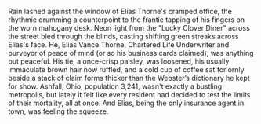 Rain lashed against the window of Elias Thorne's cramped office, the rhythmic drumming a counterpoint to the frantic tapping of his fingers on the worn mahogany desk.  Neon light from the "Lucky Clover Diner" across the street bled through the blinds, casting shifting green streaks across Elias's face. He, Elias Vance Thorne, Chartered Life Underwriter and purveyor of peace of mind (or so his business cards claimed), was anything but peaceful. His tie, a once-crisp paisley, was loosened, his usually immaculate brown hair now ruffled, and a cold cup of coffee sat forlornly beside a stack of claim forms thicker than the Webster’s dictionary he kept for show.  Ashfall, Ohio, population 3,241, wasn't exactly a bustling metropolis, but lately it felt like every resident had decided to test the limits of their mortality, all at once. And Elias, being the only insurance agent in town, was feeling the squeeze.
